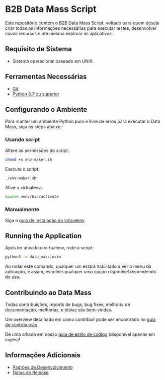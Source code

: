 # B2B Data Mass Script
Este repositório contém o B2B Data Mass Script, voltado para quem deseja criar todas as informações necessárias para executar testes, desenvolver novos recursos e até mesmo explorar os aplicativos.

## Requisito de Sistema
* Sistema operacional baseado em UNIX.

## Ferramentas Necessárias
*  [Git][GitDoc]
*  [Python 3.7 ou superior][Python]

## Configurando o Ambiente
Para manter um ambiente Python puro e livre de erros para executar o Data Mass, siga os steps abaixo:

### Usando script
Altere as permissões do script:
```bash
chmod +x env-maker.sh
```

Execute o script:
```bash
./env-maker.sh
```

Ative o virtualenv:
```bash
source venv/bin/activate
```

### Manualmente
Siga o [guia de instalação do virtualenv](doc/USER_GUIDE.md#using-virtualenv)

## Running the Application
Após ter ativado o virtualenv, rode o script:
```sh
python3 -m data_mass.main
```

Ao rodar este comando, qualquer um estará habilitado a ver o menu da aplicação, e assim, escolher qualquer uma opção disponível dependendo do uso.

## Contribuindo ao Data Mass
Todas contribuições, reports de bugs, bug fixes, melhoria de documentação, melhorias, e ideias são bem-vindas.

Um overview detalhado em como contribuir pode ser encontrado no [guia de contribuição](doc/USER_GUIDE.md#contributing-to-data-mass).

Dê uma olhada em nosso [guia de estilo de código](doc/../C_STYLE_GUIDE.md) (disponível apenas em inglês)!

## Informações Adicionais
*  [Padrões de Desenvolvimento][Standards]
*  [Notas de Release][Release Notes]

[//]: #  (These are reference links used in the body of this note and get stripped out when the markdown processor does its job. There is no need to format nicely because it shouldn't be seen. Thanks SO - http://stackoverflow.com/questions/4823468/store-comments-in-markdown-syntax)

[GitDoc]: https://git-scm.com/doc
[Python]: https://www.python.org/downloads/
[Standards]: https://anheuserbuschinbev.sharepoint.com/sites/b2bengineering/architecture/SitePages/Data-Mass-Application.aspx
[Release Notes]: https://anheuserbuschinbev.sharepoint.com/:b:/s/b2bengineering/EaTlUWEzsp1EqdmKaqBclL4ByT6uvxDV1nF1erEOsD-stQ?e=QQyxU8
